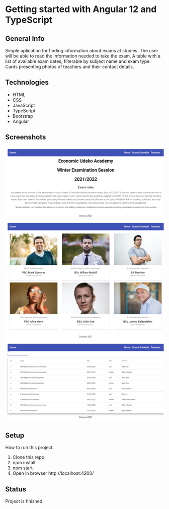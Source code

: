 # Getting started with Angular 12 and TypeScript

## General Info

Simple aplication for finding information about exams at studies. 
The user will be able to read the information needed to take the exam.
A table with a list of available exam dates, filterable by subject name and exam type. 
Cards presenting photos of teachers and their contact details.

## Technologies
* HTML 
* CSS 
* JavaScript
* TypeScript
* Bootstrap
* Angular

## Screenshots
![Home](./screen/home.png)
![Teachers](./screen/teachers.png)
![Schedule](./screen/schedule.png)


## Setup
How to run this project.
1. Clone this repo
2. npm install
3. npm start
3. Open in browser http://localhost:4200/

## Status
Project is finished.
